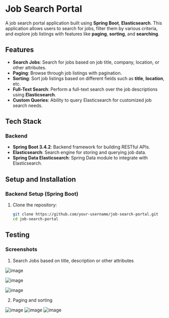# Job Search Portal

A job search portal application built using **Spring Boot**, **Elasticsearch**. This application allows users to search for jobs, filter them by various criteria, and explore job listings with features like **paging**, **sorting**, and **searching**.

## Features

- **Search Jobs**: Search for jobs based on job title, company, location, or other attributes.
- **Paging**: Browse through job listings with pagination.
- **Sorting**: Sort job listings based on different fields such as **title**, **location**, etc.
- **Full-Text Search**: Perform a full-text search over the job descriptions using **Elasticsearch**.
- **Custom Queries**: Ability to query Elasticsearch for customized job search needs.

## Tech Stack

### Backend

- **Spring Boot 3.4.2**: Backend framework for building RESTful APIs.
- **Elasticsearch**: Search engine for storing and querying job data.
- **Spring Data Elasticsearch**: Spring Data module to integrate with Elasticsearch.

## Setup and Installation

### Backend Setup (Spring Boot)

1. Clone the repository:
   ```bash
   git clone https://github.com/your-username/job-search-portal.git
   cd job-search-portal

## Testing

### Screenshots

1. Search Jobs based on title, description or other attributes

![image](https://github.com/user-attachments/assets/7044a7b5-fd5e-49c1-b200-89f528e5e38f)

![image](https://github.com/user-attachments/assets/df80726b-a8f0-4481-8427-957149543cb2)

![image](https://github.com/user-attachments/assets/a8680e23-0b83-4f5d-a5c4-2a96bea51f3d)

2. Paging and sorting

![image](https://github.com/user-attachments/assets/b925b38b-4267-458b-9fc4-19b1c54f6355)
![image](https://github.com/user-attachments/assets/d3b2e2ba-2e0c-4194-8064-049a5a9e7cd8)
![image](https://github.com/user-attachments/assets/53737907-56dc-477f-8f9f-d70a175dff18)






